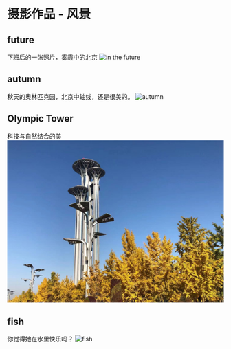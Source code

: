 # 摄影作品 - 风景

## future

下班后的一张照片，雾霾中的北京
![in the future](./images/future.jpg)

## autumn

秋天的奥林匹克园，北京中轴线，还是很美的。
![autumn](./images/autumn.jpg)

## Olympic Tower

科技与自然结合的美
![Olympic Tower](./images/Olympic-tower.jpg)

## fish

你觉得她在水里快乐吗？
![fish](./images/fish.jpg)
